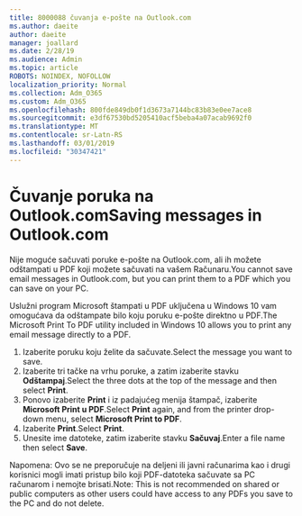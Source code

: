 ```yaml
---
title: 8000088 čuvanja e-pošte na Outlook.com
ms.author: daeite
author: daeite
manager: joallard
ms.date: 2/28/19
ms.audience: Admin
ms.topic: article
ROBOTS: NOINDEX, NOFOLLOW
localization_priority: Normal
ms.collection: Adm_O365
ms.custom: Adm_O365
ms.openlocfilehash: 800fde849db0f1d3673a7144bc83b83e0ee7ace8
ms.sourcegitcommit: e3df67530bd5205410acf5beba4a07acab9692f0
ms.translationtype: MT
ms.contentlocale: sr-Latn-RS
ms.lasthandoff: 03/01/2019
ms.locfileid: "30347421"
---
```

# <a name="saving-messages-in-outlookcom"></a><span data-ttu-id="7c128-102">Čuvanje poruka na Outlook.com</span><span class="sxs-lookup"><span data-stu-id="7c128-102">Saving messages in Outlook.com</span></span>

<span data-ttu-id="7c128-103">Nije moguće sačuvati poruke e-pošte na Outlook.com, ali ih možete odštampati u PDF koji možete sačuvati na vašem Računaru.</span><span class="sxs-lookup"><span data-stu-id="7c128-103">You cannot save email messages in Outlook.com, but you can print them to a PDF which you can save on your PC.</span></span>

<span data-ttu-id="7c128-104">Uslužni program Microsoft štampati u PDF uključena u Windows 10 vam omogućava da odštampate bilo koju poruku e-pošte direktno u PDF.</span><span class="sxs-lookup"><span data-stu-id="7c128-104">The Microsoft Print To PDF utility included in Windows 10 allows you to print any email message directly to a PDF.</span></span>

1. <span data-ttu-id="7c128-105">Izaberite poruku koju želite da sačuvate.</span><span class="sxs-lookup"><span data-stu-id="7c128-105">Select the message you want to save.</span></span>
2. <span data-ttu-id="7c128-106">Izaberite tri tačke na vrhu poruke, a zatim izaberite stavku **Odštampaj**.</span><span class="sxs-lookup"><span data-stu-id="7c128-106">Select the three dots at the top of the message and then select **Print**.</span></span>
3. <span data-ttu-id="7c128-107">Ponovo izaberite **Print** i iz padajućeg menija štampač, izaberite **Microsoft Print u PDF**.</span><span class="sxs-lookup"><span data-stu-id="7c128-107">Select **Print** again, and from the printer drop-down menu, select **Microsoft Print to PDF**.</span></span>
4. <span data-ttu-id="7c128-108">Izaberite **Print**.</span><span class="sxs-lookup"><span data-stu-id="7c128-108">Select **Print**.</span></span>
5. <span data-ttu-id="7c128-109">Unesite ime datoteke, zatim izaberite stavku **Sačuvaj**.</span><span class="sxs-lookup"><span data-stu-id="7c128-109">Enter a file name then select **Save**.</span></span>

<span data-ttu-id="7c128-110">Napomena: Ovo se ne preporučuje na deljeni ili javni računarima kao i drugi korisnici mogli imati pristup bilo koji PDF-datoteka sačuvate sa PC računarom i nemojte brisati.</span><span class="sxs-lookup"><span data-stu-id="7c128-110">Note: This is not recommended on shared or public computers as other users could have access to any PDFs you save to the PC and do not delete.</span></span>